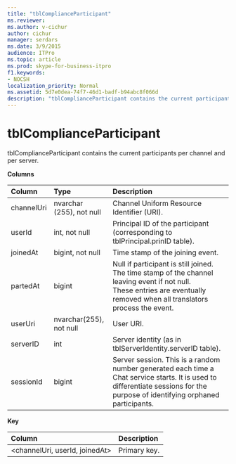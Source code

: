 ```yaml
---
title: "tblComplianceParticipant"
ms.reviewer: 
ms.author: v-cichur
author: cichur
manager: serdars
ms.date: 3/9/2015
audience: ITPro
ms.topic: article
ms.prod: skype-for-business-itpro
f1.keywords:
- NOCSH
localization_priority: Normal
ms.assetid: 5d7e0dea-74f7-46d1-badf-b94abc8f066d
description: "tblComplianceParticipant contains the current participants per channel and per server."
---
```


# tblComplianceParticipant
 
tblComplianceParticipant contains the current participants per channel and per server.
  
**Columns**

|**Column**|**Type**|**Description**|
|:-----|:-----|:-----|
|channelUri  <br/> |nvarchar (255), not null  <br/> |Channel Uniform Resource Identifier (URI).  <br/> |
|userId  <br/> |int, not null  <br/> |Principal ID of the participant (corresponding to tblPrincipal.prinID table).  <br/> |
|joinedAt  <br/> |bigint, not null  <br/> |Time stamp of the joining event.  <br/> |
|partedAt  <br/> |bigint  <br/> |Null if participant is still joined. The time stamp of the channel leaving event if not null.  <br/> These entries are eventually removed when all translators process the event.  <br/> |
|userUri  <br/> |nvarchar(255), not null  <br/> |User URI.  <br/> |
|serverID  <br/> |int  <br/> |Server identity (as in tblServerIdentity.serverID table).  <br/> |
|sessionId  <br/> |bigint  <br/> |Server session. This is a random number generated each time a Chat service starts. It is used to differentiate sessions for the purpose of identifying orphaned participants.  <br/> |
   
**Key**

|**Column**|**Description**|
|:-----|:-----|
|\<channelUri, userId, joinedAt\>  <br/> |Primary key.  <br/> |
   

